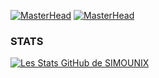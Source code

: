 [![MasterHead](https://i.pinimg.com/originals/88/1e/97/881e975af06ff67857544c7b64e65cbc.gif)](https://rishavchanda.io)
[![MasterHead](https://i.pinimg.com/originals/88/1e/97/881e975af06ff67857544c7b64e65cbc.gif)](https://rishavchanda.io)
### STATS

[![Les Stats GitHub de SIMOUNIX](https://github-readme-stats.vercel.app/api?username=SIMOUNIX)](https://github.com/anuraghazra/github-readme-stats)

